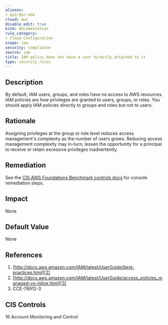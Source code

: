 ```yaml
---
aliases:
- kp3-9yr-ube
cloud: aws
disable_edit: true
kind: documentation
rule_category:
- Cloud Configuration
scope: iam
security: compliance
source: iam
title: IAM policy does not have a user directly attached to it
type: security_rules
---
```


## Description

By default, IAM users, groups, and roles have no access to AWS resources. IAM policies are how privileges are granted to users, groups, or roles. You should apply IAM policies directly to groups and roles but not to users.

## Rationale

Assigning privileges at the group or role level reduces access management's complexity as the number of users grows. Reducing access management complexity may in-turn, lessen the opportunity for a principal to receive or retain excessive privileges inadvertently.

## Remediation

See the [CIS AWS Foundations Benchmark controls docs][1] for console remediation steps.

## Impact

None

## Default Value

None

## References

1. [http://docs.aws.amazon.com/IAM/latest/UserGuide/best-practices.html][2]
2. [http://docs.aws.amazon.com/IAM/latest/UserGuide/access_policies_managed-vs-inline.html][3]
3. CCE-78912-3

## CIS Controls

16 Account Monitoring and Control

[1]: https://docs.aws.amazon.com/securityhub/latest/userguide/securityhub-cis-controls.html#securityhub-cis-controls-1.14
[2]: http://docs.aws.amazon.com/IAM/latest/UserGuide/best-practices.html
[3]: http://docs.aws.amazon.com/IAM/latest/UserGuide/access_policies_managed-vs-inline.html
